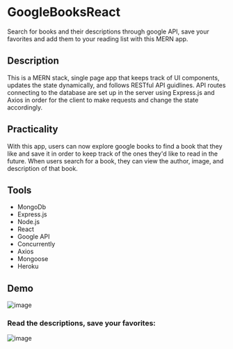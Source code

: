 # GoogleBooksReact
Search for books and their descriptions through google API, save your favorites and add them to your reading list with this MERN app.

## Description
This is a MERN stack, single page app that keeps track of UI components, updates the state dynamically, and follows RESTful API guidlines. API routes connecting to the database are set up in the server using Express.js and Axios in order for the client to make requests and change the state accordingly.

## Practicality
With this app, users can now explore google books to find a book that they like and save it in order to keep track of the ones they'd like to read in the future. When users search for a book, they can view the author, image, and description of that book.

## Tools
* MongoDb
* Express.js
* Node.js
* React
* Google API
* Concurrently
* Axios
* Mongoose
* Heroku

## Demo
![image](https://user-images.githubusercontent.com/54565666/82134899-55f83180-97c2-11ea-894a-28a38e7918a0.png)

### Read the descriptions, save your favorites:

![image](https://user-images.githubusercontent.com/54565666/87239040-0acc5a80-c3d0-11ea-843c-4721eab29b79.png)

